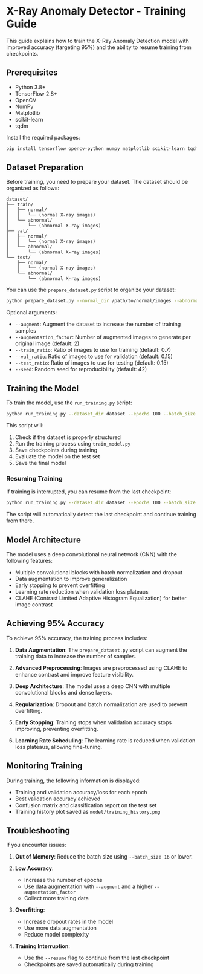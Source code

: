 # X-Ray Anomaly Detector - Training Guide

This guide explains how to train the X-Ray Anomaly Detection model with improved accuracy (targeting 95%) and the ability to resume training from checkpoints.

## Prerequisites

- Python 3.8+
- TensorFlow 2.8+
- OpenCV
- NumPy
- Matplotlib
- scikit-learn
- tqdm

Install the required packages:

```bash
pip install tensorflow opencv-python numpy matplotlib scikit-learn tqdm
```

## Dataset Preparation

Before training, you need to prepare your dataset. The dataset should be organized as follows:

```
dataset/
├── train/
│   ├── normal/
│   │   └── (normal X-ray images)
│   └── abnormal/
│       └── (abnormal X-ray images)
├── val/
│   ├── normal/
│   │   └── (normal X-ray images)
│   └── abnormal/
│       └── (abnormal X-ray images)
└── test/
    ├── normal/
    │   └── (normal X-ray images)
    └── abnormal/
        └── (abnormal X-ray images)
```

You can use the `prepare_dataset.py` script to organize your dataset:

```bash
python prepare_dataset.py --normal_dir /path/to/normal/images --abnormal_dir /path/to/abnormal/images --output_dir dataset
```

Optional arguments:
- `--augment`: Augment the dataset to increase the number of training samples
- `--augmentation_factor`: Number of augmented images to generate per original image (default: 2)
- `--train_ratio`: Ratio of images to use for training (default: 0.7)
- `--val_ratio`: Ratio of images to use for validation (default: 0.15)
- `--test_ratio`: Ratio of images to use for testing (default: 0.15)
- `--seed`: Random seed for reproducibility (default: 42)

## Training the Model

To train the model, use the `run_training.py` script:

```bash
python run_training.py --dataset_dir dataset --epochs 100 --batch_size 32
```

This script will:
1. Check if the dataset is properly structured
2. Run the training process using `train_model.py`
3. Save checkpoints during training
4. Evaluate the model on the test set
5. Save the final model

### Resuming Training

If training is interrupted, you can resume from the last checkpoint:

```bash
python run_training.py --dataset_dir dataset --epochs 100 --batch_size 32 --resume
```

The script will automatically detect the last checkpoint and continue training from there.

## Model Architecture

The model uses a deep convolutional neural network (CNN) with the following features:

- Multiple convolutional blocks with batch normalization and dropout
- Data augmentation to improve generalization
- Early stopping to prevent overfitting
- Learning rate reduction when validation loss plateaus
- CLAHE (Contrast Limited Adaptive Histogram Equalization) for better image contrast

## Achieving 95% Accuracy

To achieve 95% accuracy, the training process includes:

1. **Data Augmentation**: The `prepare_dataset.py` script can augment the training data to increase the number of samples.

2. **Advanced Preprocessing**: Images are preprocessed using CLAHE to enhance contrast and improve feature visibility.

3. **Deep Architecture**: The model uses a deep CNN with multiple convolutional blocks and dense layers.

4. **Regularization**: Dropout and batch normalization are used to prevent overfitting.

5. **Early Stopping**: Training stops when validation accuracy stops improving, preventing overfitting.

6. **Learning Rate Scheduling**: The learning rate is reduced when validation loss plateaus, allowing fine-tuning.

## Monitoring Training

During training, the following information is displayed:

- Training and validation accuracy/loss for each epoch
- Best validation accuracy achieved
- Confusion matrix and classification report on the test set
- Training history plot saved as `model/training_history.png`

## Troubleshooting

If you encounter issues:

1. **Out of Memory**: Reduce the batch size using `--batch_size 16` or lower.

2. **Low Accuracy**: 
   - Increase the number of epochs
   - Use data augmentation with `--augment` and a higher `--augmentation_factor`
   - Collect more training data

3. **Overfitting**:
   - Increase dropout rates in the model
   - Use more data augmentation
   - Reduce model complexity

4. **Training Interruption**:
   - Use the `--resume` flag to continue from the last checkpoint
   - Checkpoints are saved automatically during training 